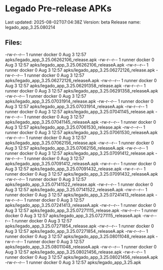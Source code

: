 # Legado Pre-release APKs
Last updated: 2025-08-02T07:04:38Z
Version: beta
Release name: legado_app_3.25.080214
## Files:
-rw-r--r-- 1 runner docker 0 Aug  3 12:57 apks/legado_app_3.25.06262106_release.apk
-rw-r--r-- 1 runner docker 0 Aug  3 12:57 apks/legado_app_3.25.06262106_releaseA.apk
-rw-r--r-- 1 runner docker 0 Aug  3 12:57 apks/legado_app_3.25.06272126_release.apk
-rw-r--r-- 1 runner docker 0 Aug  3 12:57 apks/legado_app_3.25.06272126_releaseA.apk
-rw-r--r-- 1 runner docker 0 Aug  3 12:57 apks/legado_app_3.25.06291358_release.apk
-rw-r--r-- 1 runner docker 0 Aug  3 12:57 apks/legado_app_3.25.06291358_releaseA.apk
-rw-r--r-- 1 runner docker 0 Aug  3 12:57 apks/legado_app_3.25.07031914_release.apk
-rw-r--r-- 1 runner docker 0 Aug  3 12:57 apks/legado_app_3.25.07031914_releaseA.apk
-rw-r--r-- 1 runner docker 0 Aug  3 12:57 apks/legado_app_3.25.07041145_release.apk
-rw-r--r-- 1 runner docker 0 Aug  3 12:57 apks/legado_app_3.25.07041145_releaseA.apk
-rw-r--r-- 1 runner docker 0 Aug  3 12:57 apks/legado_app_3.25.07061530_release.apk
-rw-r--r-- 1 runner docker 0 Aug  3 12:57 apks/legado_app_3.25.07061530_releaseA.apk
-rw-r--r-- 1 runner docker 0 Aug  3 12:57 apks/legado_app_3.25.07062156_release.apk
-rw-r--r-- 1 runner docker 0 Aug  3 12:57 apks/legado_app_3.25.07062156_releaseA.apk
-rw-r--r-- 1 runner docker 0 Aug  3 12:57 apks/legado_app_3.25.07091412_release.apk
-rw-r--r-- 1 runner docker 0 Aug  3 12:57 apks/legado_app_3.25.07091412_releaseA.apk
-rw-r--r-- 1 runner docker 0 Aug  3 12:57 apks/legado_app_3.25.07091432_release.apk
-rw-r--r-- 1 runner docker 0 Aug  3 12:57 apks/legado_app_3.25.07091432_releaseA.apk
-rw-r--r-- 1 runner docker 0 Aug  3 12:57 apks/legado_app_3.25.07141522_release.apk
-rw-r--r-- 1 runner docker 0 Aug  3 12:57 apks/legado_app_3.25.07141522_releaseA.apk
-rw-r--r-- 1 runner docker 0 Aug  3 12:57 apks/legado_app_3.25.07241413_release.apk
-rw-r--r-- 1 runner docker 0 Aug  3 12:57 apks/legado_app_3.25.07241413_releaseA.apk
-rw-r--r-- 1 runner docker 0 Aug  3 12:57 apks/legado_app_3.25.07271115_release.apk
-rw-r--r-- 1 runner docker 0 Aug  3 12:57 apks/legado_app_3.25.07271115_releaseA.apk
-rw-r--r-- 1 runner docker 0 Aug  3 12:57 apks/legado_app_3.25.07271854_release.apk
-rw-r--r-- 1 runner docker 0 Aug  3 12:57 apks/legado_app_3.25.07271854_releaseA.apk
-rw-r--r-- 1 runner docker 0 Aug  3 12:57 apks/legado_app_3.25.08011048_release.apk
-rw-r--r-- 1 runner docker 0 Aug  3 12:57 apks/legado_app_3.25.08011048_releaseA.apk
-rw-r--r-- 1 runner docker 0 Aug  3 12:57 apks/legado_app_3.25.08021456_release.apk
-rw-r--r-- 1 runner docker 0 Aug  3 12:57 apks/legado_app_3.25.08021456_releaseA.apk
-rw-r--r-- 1 runner docker 0 Aug  3 12:57 apks/legado_app_3.25.apk
